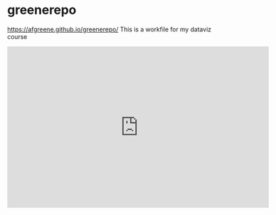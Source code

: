 # greenerepo
https://afgreene.github.io/greenerepo/
This is a workfile for my dataviz course

<iframe width="600" height="371" seamless frameborder="0" scrolling="no" src="https://docs.google.com/spreadsheets/d/1Vh_FwENFJEuKh0wkdNvUxJ2aiyZ5RwkfWQk8J6uZIgs/pubchart?oid=913593438&amp;format=interactive"></iframe>
